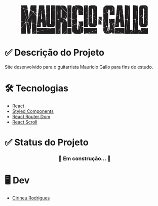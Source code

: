 <p align="center"> <img src="src/assets/logoReadme.png" alt="Logo Med-K" width="400px"></p>

# ✅ Descrição do Projeto

Site desenvolvido para o guitarrista Maurício Gallo para fins de estudo.

# 🛠 Tecnologias

- [React](https://pt-br.reactjs.org/)
- [Styled Components](https://styled-components.com/)
- [React Router Dom](https://reactrouter.com/web/guides/quick-start)
- [React Scroll](https://www.npmjs.com/package/react-scroll)

# ✅ Status do Projeto

<h3 align="center"> 
	🚧 Em construção... 🚧
</h3>

# 🖥️ Dev

- [Cirineu Rodrigues](https://www.linkedin.com/in/cirineurodrigues/)
